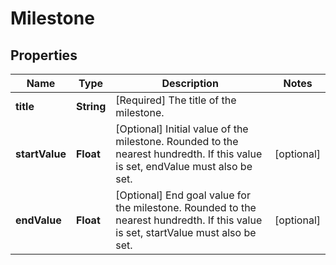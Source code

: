 

# Milestone


## Properties

| Name | Type | Description | Notes |
|------------ | ------------- | ------------- | -------------|
|**title** | **String** | [Required] The title of the milestone. |  |
|**startValue** | **Float** | [Optional] Initial value of the milestone. Rounded to the nearest hundredth. If this value is set, endValue must also be set. |  [optional] |
|**endValue** | **Float** | [Optional] End goal value for the milestone. Rounded to the nearest hundredth. If this value is set, startValue must also be set. |  [optional] |



